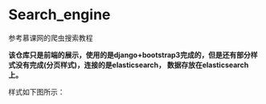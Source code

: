 # Search_engine
参考慕课网的爬虫搜索教程

**该仓库只是前端的展示，使用的是django+bootstrap3完成的，但是还有部分样式没有完成(分页样式)，连接的是elasticsearch， 数据存放在elasticsearch上。**

样式如下图所示：
![]()
